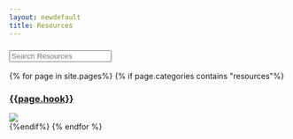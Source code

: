 ```yaml
---
layout: newdefault
title: Resources
---
```


<div class = "ui fluid input" id="the-basics">
 <h3> <input class="input typeahead" type="text" placeholder="Search Resources"></h3>
</div>

<div class="ui special two cards">
 {% for page in site.pages%}
       <!--Project-->
  {% if page.categories contains "resources"%}
<!--style="background-image:url({{site.baseurl}}/images/{})"-->
<div class="pink card">
   <div class="dimmable image">
      <div class="ui dimmer">
        <div class="content">
          <div class="center">
            <h3><a class="white" href="{{site.baseurl}}/projects/{{page.locator}}">{{page.hook}}</a></h3>
          </div>
        </div>
      </div>
      <img src="{{site.baseurl}}/images/{{page.tease}}">
   </div>
<!--  <div class="content">
      <a class="header" href="{{site.baseurl}}/team/{{page.locator}}"><span class="pink backed">{{page.title}}</span></a>
      <div class="staff meta">
        <a href="{{site.baseurl}}/team/{{page.locator}}">{{page.funder}}</a>
      </div>
    </div>-->
</div>
  {%endif%}
{% endfor %}
</div>


<script>$('.special.cards .image').dimmer({
  on: 'hover'
});</script>

<script>
var substringMatcher = function(strs) {
  return function findMatches(q, cb) {
    var matches, substringRegex;

    // an array that will be populated with substring matches
    matches = [];

    // regex used to determine if a string contains the substring `q`
    substrRegex = new RegExp(q, 'i');

    // iterate through the pool of strings and for any string that
    // contains the substring `q`, add it to the `matches` array
    $.each(strs, function(i, str) {
      if (substrRegex.test(str)) {
        matches.push(str);
      }
    });

    cb(matches);
  };
};

var states = ['Alabama', 'Alaska', 'Arizona', 'Arkansas', 'California',
  'Colorado', 'Connecticut', 'Delaware', 'Florida', 'Georgia', 'Hawaii',
  'Idaho', 'Illinois', 'Indiana', 'Iowa', 'Kansas', 'Kentucky', 'Louisiana',
  'Maine', 'Maryland', 'Massachusetts', 'Michigan', 'Minnesota',
  'Mississippi', 'Missouri', 'Montana', 'Nebraska', 'Nevada', 'New Hampshire',
  'New Jersey', 'New Mexico', 'New York', 'North Carolina', 'North Dakota',
  'Ohio', 'Oklahoma', 'Oregon', 'Pennsylvania', 'Rhode Island',
  'South Carolina', 'South Dakota', 'Tennessee', 'Texas', 'Utah', 'Vermont',
  'Virginia', 'Washington', 'West Virginia', 'Wisconsin', 'Wyoming'
];

$('#the-basics .typeahead').typeahead({
  hint: true,
  highlight: true,
  minLength: 1
},
{
  name: 'states',
  source: substringMatcher(states)
});

            /* var seg ="";
            $pod.find('segment').each(function(){
              seg += '<a>'+$(this).text()+'</a>'
              if (segz.indexOf($(this).text())==-1){
                segz.push($(this).text());}
            });

            $pod.find('movie').each(function(){
              if (movz.indexOf($(this).text())==-1){
                movz.push($(this).text());}
            });*/

        /* $('#search').typeahead([
          {
            name: 'segments',
            local: segz,
            header: '<h7>Segments</h7>'
          },
          {
            name: 'movies',
            local:movz,
            header: '<h7>Movies</h7>'
          }
        ]);*/

       /*   $("#search").bind('keyup',function(){
           if (event.keyCode!="39" && event.keyCode!="13" && event.keyCode!="40"  && event.keyCode!="38" && event.keyCode!="37" && event.keyCode!="17" && event.keyCode!="91"){

                       $(".podcast").each(function(){
                           $(this).removeClass("hide");});
            }
        });
        $("#search").bind('typeahead:selected', function(obj, datum)
            {dispatch(datum.value);

             });

          $("#search").bind('typeahead:autocompleted', function(obj, datum)
            {dispatch(datum.value);
             });*/
</script>
